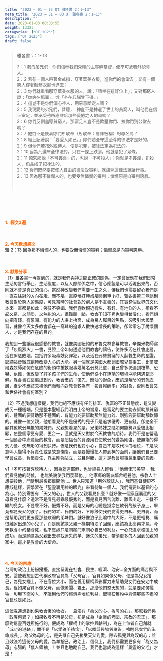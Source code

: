 ```yaml
---
title: "2023 – 01 – 03 QT 雅各書 2：1~13"
meta_title: "2023 – 01 – 03 QT 雅各書 2：1~13"
description: ""
date: 2023-01-03 00:00:55
weight: 13323
categories: ["QT 2023"]
tags: ["QT 2023"]
draft: false
---
```


<blockquote>雅各書 2：1~13<br />
<br />
2：1 我的弟兄們，你們信奉我們榮耀的主耶穌基督，便不可按著外貌待人。<br />
2：2 若有一個人帶著金戒指，穿著華美衣服，進你們的會堂去；又有一個窮人穿著骯髒衣服也進去；<br />
2：3 你們就重看那穿華美衣服的人，說：「請坐在這好位上」；又對那窮人說：「你站在那裏」，或「坐在我腳凳下邊。」<br />
2：4 這豈不是你們偏心待人，用惡意斷定人嗎？<br />
2：5 我親愛的弟兄們，請聽，　神豈不是揀選了世上的貧窮人，叫他們在信上富足，並承受他所應許給那些愛他之人的國嗎？<br />
2：6 你們反倒羞辱貧窮人。那富足人豈不是欺壓你們、拉你們到公堂去嗎？<br />
2：7 他們不是褻瀆你們所敬奉（所敬奉：或譯被稱）的尊名嗎？<br />
2：8 經上記著說：「要愛人如己。」你們若全守這至尊的律法才是好的。<br />
2：9 但你們若按外貌待人，便是犯罪，被律法定為犯法的。<br />
2：10 因為凡遵守全律法的，只在一條上跌倒，他就是犯了眾條。<br />
2：11 原來那說「不可姦淫」的，也說「不可殺人」；你就是不姦淫，卻殺人，仍是成了犯律法的。<br />
2：12 你們既然要按使人自由的律法受審判，就該照這律法說話行事。<br />
2：13 因為那不憐憫人的，也要受無憐憫的審判；憐憫原是向審判誇勝。<br />
<br />
&nbsp;</blockquote><br />
&nbsp;<br />
<br />
&nbsp;<br />
<br />
<span style="color: #ff6600;"><strong>1.  經文3遍</strong></span><br />
<br />
&nbsp;<br />
<br />
<span style="color: #ff6600;"><strong>2. 今天默想經文<br />
</strong></span>雅 2：13 因為那不憐憫人的，也要受無憐憫的審判；憐憫原是向審判誇勝。<br />
<br />
&nbsp;<br />
<br />
<strong><span style="color: #ff6600;">3. 默想分享<br />
</span></strong>（1）雅各書一再提到的，就是我們與神之間正確的關係，一定會反應在我們日常生活的言行舉止、生活態度，以及人際關係之中，信心應該是可以活現出來的，否則就不會是真正的信心。當然神改變我們需要一生之久，但我們也需要留心我們是一直在往對的方向在走，而不是一直原地打轉或是開倒車才好。雅各書第二章談到教會對於窮人的態度，可見當時的社會對於窮人是不友善的，其實整個世界的文化本來一直都是如此：笑貧不笑娼，我們喜歡親近有名、有錢、有地位的人，卻看不起又窮、又弱勢、又無能的人。講難聽一點，教會不知不覺也變得世俗化，我們傾向把有錢、有恩賜、有能力的人拱上抬面，成為眾人矚目的焦點，來吸引大家學習，就像今天太多教會都在一窩蜂的追求人數快速增長的策略，卻常常忘了關懷個人，才是我們存在的目的。<br />
<br />
我想到一些讓我很感動的教會，就像美國紐約的布魯克林會幕教會，辛傑米牧師寫了「疾風烈火」一書，見證上帝如何透過他們教會的禱告，使許多活在社會底層，活在罪惡敗壞，包括許多吸毒妓女罪犯，以及活在弱勢貧窮的人翻轉生命的見證，彰顯福音徹底翻轉改變人心的大能。另一個就是美國大都會國際兒童事工，比爾威爾森牧師如何在危險的街頭中搶救服事幾萬名弱勢兒童，自己曾多次遇到槍擊、恐嚇、危難，但改變了許多孩子們的生命，使他們從小在絕望的環境中能夠遇見耶穌。雅各書在這裏提到的，教會應該「優先」關注的對象，應該是無助的弱勢底層，至少不應該忽視他們而轉向對教會較為有「投資報酬率」的對象，否則教會又和世俗社會有何區別？<br />
<br />
（2）不過我想這樣提，我們也絕不應該有任何排富、仇富的不正確態度，這又變成另一種極端。只是整本聖經我們明白上帝的旨意，是富足的要主動去幫助那貧窮的、體面的要幫助那不體面的、有能力的要幫助那無能力的、剛強的要幫助那軟弱的。就像一位父親，他想看見的不是優秀的兒子只是追求優秀、更有錢，卻完全不顧其他軟弱無能的弟妹們。父親想看見的是，兄弟姊妹之間如何能夠以愛彼此相顧，使整個家更有愛、更合一，這就是天父對於今天教會的期待。我們不是在營造一個適合中產階級的教會，而是把福音的資源用在使軟弱的變為剛強，使無能的得到力量、使無助的得到扶持。但是我們也要小心，自己不是取代神的地位，不是故意叫人變得不負責任或是故意懶惰。而是要慢慢把人帶到神的面前，讓他們自己要學會成長、負起責任、靠主剛強站立，並且得勝，這才是教會服事最重要的意義。<br />
<br />
v1「不可按著外貌待人」，因為就連耶穌，也曾經被人輕看：「他無佳形美容； 我們看見他的時候， 也無美貌使我們羨慕他。」他家鄉的親友鄰舍輕視他，宗教人士想要殺他，門徒到最後都離開他…。世人只知道「用外貌認人」，我們基督徒卻不應該這樣，要學習在「聖靈裏用神的眼光」來看待每一個人。我們需要以基督的心為心，特別需要有「天父的心」。世人的父親看見什麼？就好像一個家庭裏面的父母看見什麼？通常不是看見最乖最優秀的，而是看見困苦流離、離家出走、三餐不繼的兒女。不是乖不好，優秀不好，而是父母的心總是掛念在軟弱的孩子身上，畢竟都是天父的孩子。我們的乖、我們的好，不應該使我們變得更自私、更自義，而是幫助我們更去愛那些軟弱的弟妹們。就好像浪子比喻中的大哥，不是更輕視、痛恨離家出走的小兒子，而是應該像父親一樣期待浪子回頭，應該為此高興才是。今天教會中的基督徒，也不應該只是關起門來關心自己的利益，一心只追求檯面上的成功，而是願意為父親出去尋找迷失的羊、迷失的弟兄，帶領更多的人回到父親的家中，這才是教會的大使命。<br />
<br />
&nbsp;<br />
<br />
<strong style="font-size: inherit;"><span style="color: #ff6600;">4. 今天的回應<br />
</span></strong>台灣的政治上紛紛擾擾，直接呈現在社會、民生、經濟、治安…全方面的痛苦與不安。這使我想到古代稱政府官員為「父母官」，官員如果像父母，便是為兒女捨己，為兒女擺上，不在官位大小，而在善用權柄與影響力來幫助兒女們在安定中成長。但如果官員不像父母，而像老闆、君王，那麼他們整天想的，就是要如何犧牲、利用下面的人，來達到他們的經濟與地位利益，聖經在舊約中責備那些不義的官長也是如此。<br />
<br />
這使我連想到如果教會裏的牧者，一旦沒有「為父的心、為母的心」，那麼我們與「政客何異？」如果牧者不再是父母，卻是成為「企業的老闆、宗教的君王」，那麼對屬靈百姓所施行的，便成為「權柄上的掌控與轄制」，為在上位者自己舖就「成功的道路」；而不是「以愛為羊捨命」，「以眼淚與劬勞禱告，喚醒兒女們的生命成長」。為父為母的心，是先讓自己先接受天父的愛，除去孤兒與為奴的心；並且效法將這份父母的愛，為羊捨己。政治上、信仰上，我們都需要更多有「為父為母」心腸的「僕人領袖」！並且也勉勵自己，我們也當成為這樣「屬靈的父老」才是！<br />
<br />
&nbsp;<br />
<br />
&nbsp;<br />
<br />
&nbsp;<br />
<br />
&nbsp;<br />
<br />
&nbsp;<br />
<br />
&nbsp;<br />
<div id="gtx-trans" style="position: absolute; left: -70px; top: 1505.28px;"><br />
<div class="gtx-trans-icon"></div><br />
</div>
        